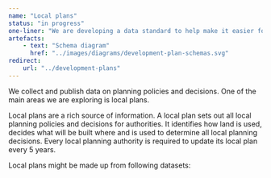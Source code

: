 ```yaml
---
name: "Local plans"
status: "in progress"
one-liner: "We are developing a data standard to help make it easier for Local authorities to publish their local plans and policies as data."
artefacts:
    - text: "Schema diagram"
      href: "../images/diagrams/development-plan-schemas.svg"
redirect:
    url: "../development-plans"
---
```


We collect and publish data on planning policies and decisions. One of the main areas we are exploring is local plans.

Local plans are a rich source of information. A local plan sets out all local planning policies and decisions for authorities. It identifies how land is used, decides what will be built where and is used to determine all local planning decisions. Every local planning authority is required to update its local plan every 5 years.

Local plans might be made up from following datasets:
